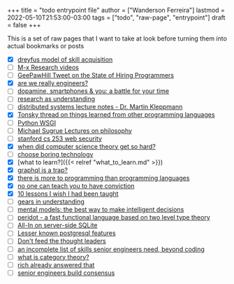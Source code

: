 +++
title = "todo entrypoint file"
author = ["Wanderson Ferreira"]
lastmod = 2022-05-10T21:53:00-03:00
tags = ["todo", "raw-page", "entrypoint"]
draft = false
+++

This is a set of raw pages that I want to take at look before turning them into
actual bookmarks or posts

-   [X] [dreyfus model of skill acquisition](https://en.wikipedia.org/wiki/Dreyfus_model_of_skill_acquisition)
-   [ ] [M-x Research videos](https://www.youtube.com/channel/UCNup6IsUwrqiDpl3aIlOV6A)
-   [ ] [GeePawHill Tweet on the State of Hiring Programmers](https://twitter.com/GeePawHill/status/1513371319911469057)
-   [X] [are we really engineers?](https://hillelwayne.com/post/are-we-really-engineers/)
-   [ ] [dopamine, smartphones &amp; you: a battle for your time](https://sitn.hms.harvard.edu/flash/2018/dopamine-smartphones-battle-time/)
-   [ ] [research as understanding](https://kanjun.me/writing/research-as-understanding)
-   [ ] [distributed systems lecture notes - Dr. Martin Kleppmann](https://www.cl.cam.ac.uk/teaching/2122/ConcDisSys/dist-sys-notes.pdf)
-   [X] [Tonsky thread on things learned from other programming languages](https://twitter.com/nikitonsky/status/1443605908609806341)
-   [ ] [Python WSGI](https://www.toptal.com/python/pythons-wsgi-server-application-interface)
-   [ ] [Michael Sugrue Lectures on philosophy](https://www.youtube.com/channel/UCFaYLR_1aryjfB7hLrKGRaQ)
-   [ ] [stanford cs 253 web security](https://web.stanford.edu/class/cs253/)
-   [X] [when did computer science theory get so hard?](https://blog.computationalcomplexity.org/2021/11/when-did-computer-science-theory-get-so.html?m=1)
-   [ ] [choose boring technology](https://mcfunley.com/choose-boring-technology)
-   [X] [what to learn?]({{< relref "what_to_learn.md" >}})
-   [X] [graphql is a trap?](https://xuorig.medium.com/graphql-is-a-trap-e83ca380aa8f)
-   [X] [there is more to programming than programming languages](https://malisper.me/there-is-more-to-programming-than-programming-languages/)
-   [X] [no one can teach you to have conviction](https://www.benkuhn.net/conviction/)
-   [X] [10 lessons I wish I had been taught](https://alumni.media.mit.edu/~cahn/life/gian-carlo-rota-10-lessons.html)
-   [ ] [gears in understanding](https://www.lesswrong.com/posts/B7P97C27rvHPz3s9B/gears-in-understanding)
-   [ ] [mental models: the best way to make intelligent decisions](https://fs.blog/mental-models/)
-   [ ] [peridot - a fast functional language based on two level type theory](https://github.com/eashanhatti/peridot)
-   [ ] [All-In on server-side SQLite](https://fly.io/blog/all-in-on-sqlite-litestream/)
-   [ ] [Lesser known postgresql features](https://hakibenita.com/postgresql-unknown-features)
-   [ ] [Don't feed the thought leaders](https://earthly.dev/blog/thought-leaders/)
-   [ ] [an incomplete list of skills senior engineers need, beyond coding](https://skamille.medium.com/an-incomplete-list-of-skills-senior-engineers-need-beyond-coding-8ed4a521b29f)
-   [ ] [what is category theory?](https://www.math3ma.com/blog/what-is-category-theory-anyway)
-   [ ] [rich already answered that](https://gist.github.com/reborg/dc8b0c96c397a56668905e2767fd697f)
-   [ ] [senior engineers build consensus](https://hyperbo.la/w/nemawashi/)
